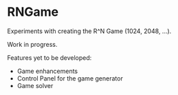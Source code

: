 RNGame
======

Experiments with creating the R^N Game (1024, 2048, ...).

Work in progress.

Features yet to be developed:

* Game enhancements
* Control Panel for the game generator
* Game solver

